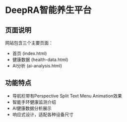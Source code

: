 # DeepRA智能养生平台

## 页面说明

网站包含三个主要页面：
- 首页 (index.html)
- 健康数据 (health-data.html)
- AI分析 (ai-analysis.html)

## 功能特点

- 导航栏带有Perspective Split Text Menu Animation效果
- 智能手环健康监测介绍
- AI健康数据分析展示
- 响应式设计，适配各种设备尺寸 

